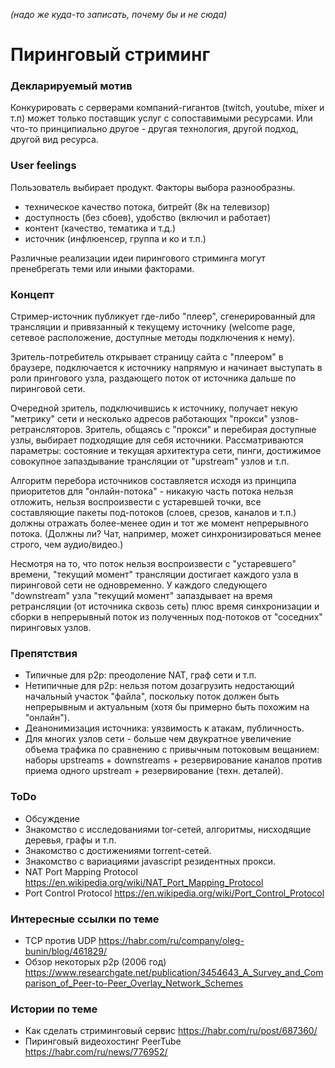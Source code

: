 *(надо же куда-то записать, почему бы и не сюда)*

# Пиринговый стриминг

### Декларируемый мотив
Конкурировать с серверами компаний-гигантов (twitch, youtube, mixer и т.п) может только поставщик услуг с сопоставимыми ресурсами. Или что-то принципиально другое - другая технология, другой подход, другой вид ресурса.

### User feelings
Пользователь выбирает продукт. Факторы выбора разнообразны.
- техническое качество потока, битрейт (8к на телевизор)
- доступность (без сбоев), удобство (включил и работает)
- контент (качество, тематика и т.д.)
- источник (инфлюенсер, группа и ко и т.п.)

Различные реализации идеи пирингового стриминга могут пренебрегать теми или иными факторами.


### Концепт
Стример-источник публикует где-либо "плеер", сгенерированный для трансляции и привязанный к текущему источнику (welcome page, сетевое расположение, доступные методы подключения к нему).

Зритель-потребитель открывает страницу сайта с "плеером" в браузере, подключается к источнику напрямую и начинает выступать в роли прингового узла, раздающего поток от источника дальше по пиринговой сети.

Очередной зритель, подключившись к источнику, получает некую "метрику" сети и несколько адресов работающих "прокси" узлов-ретрансляторов. Зритель, общаясь с "прокси" и перебирая доступные узлы, выбирает подходящие для себя источники. Рассматриваются параметры: состояние и текущая архитектура сети, пинги, достижимое совокупное запаздывание трансляции от "upstream" узлов и т.п.

Алгоритм перебора источников составляется исходя из принципа приоритетов для "онлайн-потока" - никакую часть потока нельзя отложить, нельзя воспроизвести с устаревшей точки, все составляющие пакеты под-потоков (слоев, срезов, каналов и т.п.) должны отражать более-менее один и тот же момент непрерывного потока. (Должны ли? Чат, например, может синхронизироваться менее строго, чем аудио/видео.)

Несмотря на то, что поток нельзя воспроизвести с "устаревшего" времени, "текущий момент" трансляции достигает каждого узла в пиринговой сети не одновременно. У каждого следующего "downstream" узла "текущий момент" запаздывает на время ретрансляции (от источника сквозь сеть) плюс время синхронизации и сборки в непрерывный поток из полученных под-потоков от "соседних" пиринговых узлов.

### Препятствия
- Типичные для p2p: преодоление NAT, граф сети и т.п.
- Нетипичные для p2p: нельзя потом дозагрузить недостающий начальный участок "файла", поскольку поток должен быть непрерывным и актуальным (хотя бы примерно быть похожим на "онлайн").
- Деанонимизация источника: уязвимость к атакам, публичность.
- Для многих узлов сети - больше чем двукратное увеличение объема трафика по сравнению с привычным потоковым вещанием: наборы upstreams + downstreams + резервирование каналов против приема одного upstream + резервирование (техн. деталей).

### ToDo
- Обсуждение
- Знакомство с исследованиями tor-сетей, алгоритмы, нисходящие деревья, графы и т.п.
- Знакомство с достижениями torrent-сетей.
- Знакомство с вариациями javascript резидентных прокси.
- NAT Port Mapping Protocol https://en.wikipedia.org/wiki/NAT_Port_Mapping_Protocol
- Port Control Protocol https://en.wikipedia.org/wiki/Port_Control_Protocol

### Интересные ссылки по теме
 - TCP против UDP https://habr.com/ru/company/oleg-bunin/blog/461829/
 - Обзор некоторых p2p (2006 год) https://www.researchgate.net/publication/3454643_A_Survey_and_Comparison_of_Peer-to-Peer_Overlay_Network_Schemes
 
### Истории по теме
 - Как сделать стриминговый сервис https://habr.com/ru/post/687360/
 - Пиринговый видеохостинг PeerTube https://habr.com/ru/news/776952/
 

